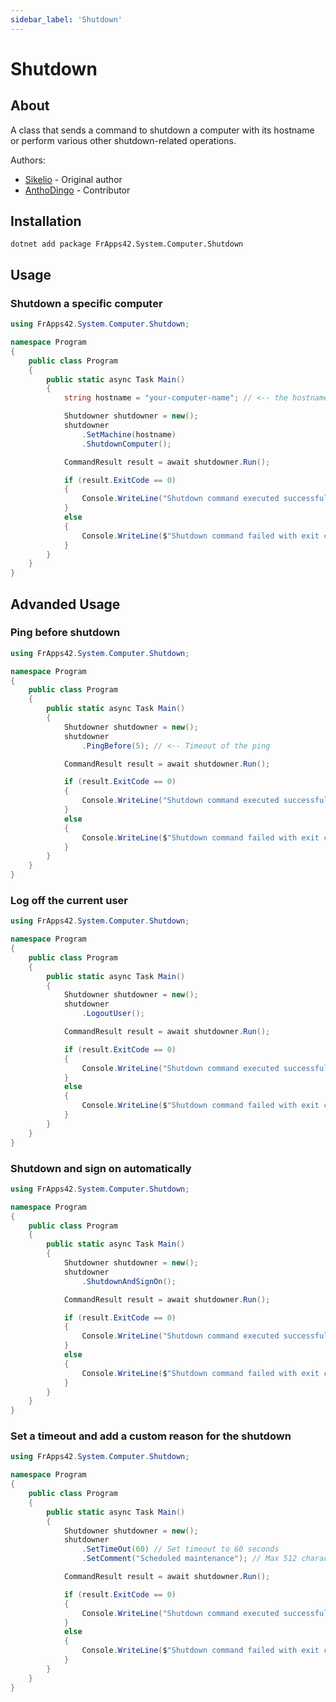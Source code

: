 ```yaml
---
sidebar_label: 'Shutdown'
---
```


# Shutdown

## About
A class that sends a command to shutdown a computer with its hostname or perform various other shutdown-related operations.

Authors:
* [Sikelio](https://github.com/Sikelio) - Original author
* [AnthoDingo](https://github.com/AnthoDingo) - Contributor

## Installation

```
dotnet add package FrApps42.System.Computer.Shutdown
```

## Usage
### Shutdown a specific computer
```cs title="Program.cs"
using FrApps42.System.Computer.Shutdown;

namespace Program
{
    public class Program
    {
        public static async Task Main()
        {
            string hostname = "your-computer-name"; // <-- the hostname of the machine you want to shutdown.

            Shutdowner shutdowner = new();
            shutdowner
                .SetMachine(hostname)
                .ShutdownComputer();

            CommandResult result = await shutdowner.Run();

            if (result.ExitCode == 0)
            {
                Console.WriteLine("Shutdown command executed successfully.");
            }
            else
            {
                Console.WriteLine($"Shutdown command failed with exit code {result.ExitCode}. Error: {result.ErrorMessage}");
            }
        }
    }
}
```

## Advanded Usage
### Ping before shutdown
```cs
using FrApps42.System.Computer.Shutdown;

namespace Program
{
    public class Program
    {
        public static async Task Main()
        {
            Shutdowner shutdowner = new();
            shutdowner
                .PingBefore(5); // <-- Timeout of the ping

            CommandResult result = await shutdowner.Run();

            if (result.ExitCode == 0)
            {
                Console.WriteLine("Shutdown command executed successfully.");
            }
            else
            {
                Console.WriteLine($"Shutdown command failed with exit code {result.ExitCode}. Error: {result.ErrorMessage}");
            }
        }
    }
}
```

### Log off the current user
```cs title="Program.cs"
using FrApps42.System.Computer.Shutdown;

namespace Program
{
    public class Program
    {
        public static async Task Main()
        {
            Shutdowner shutdowner = new();
            shutdowner
                .LogoutUser();

            CommandResult result = await shutdowner.Run();

            if (result.ExitCode == 0)
            {
                Console.WriteLine("Shutdown command executed successfully.");
            }
            else
            {
                Console.WriteLine($"Shutdown command failed with exit code {result.ExitCode}. Error: {result.ErrorMessage}");
            }
        }
    }
}
```

### Shutdown and sign on automatically
```cs title="Program.cs"
using FrApps42.System.Computer.Shutdown;

namespace Program
{
    public class Program
    {
        public static async Task Main()
        {
            Shutdowner shutdowner = new();
            shutdowner
                .ShutdownAndSignOn();

            CommandResult result = await shutdowner.Run();

            if (result.ExitCode == 0)
            {
                Console.WriteLine("Shutdown command executed successfully.");
            }
            else
            {
                Console.WriteLine($"Shutdown command failed with exit code {result.ExitCode}. Error: {result.ErrorMessage}");
            }
        }
    }
}
```

### Set a timeout and add a custom reason for the shutdown
```cs title="Program.cs"
using FrApps42.System.Computer.Shutdown;

namespace Program
{
    public class Program
    {
        public static async Task Main()
        {
            Shutdowner shutdowner = new();
            shutdowner
                .SetTimeOut(60) // Set timeout to 60 seconds
                .SetComment("Scheduled maintenance"); // Max 512 characters

            CommandResult result = await shutdowner.Run();

            if (result.ExitCode == 0)
            {
                Console.WriteLine("Shutdown command executed successfully.");
            }
            else
            {
                Console.WriteLine($"Shutdown command failed with exit code {result.ExitCode}. Error: {result.ErrorMessage}");
            }
        }
    }
}
```
